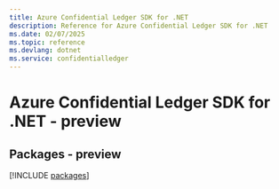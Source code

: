 ```yaml
---
title: Azure Confidential Ledger SDK for .NET
description: Reference for Azure Confidential Ledger SDK for .NET
ms.date: 02/07/2025
ms.topic: reference
ms.devlang: dotnet
ms.service: confidentialledger
---
```

# Azure Confidential Ledger SDK for .NET - preview
## Packages - preview
[!INCLUDE [packages](confidential-ledger-index.md)]